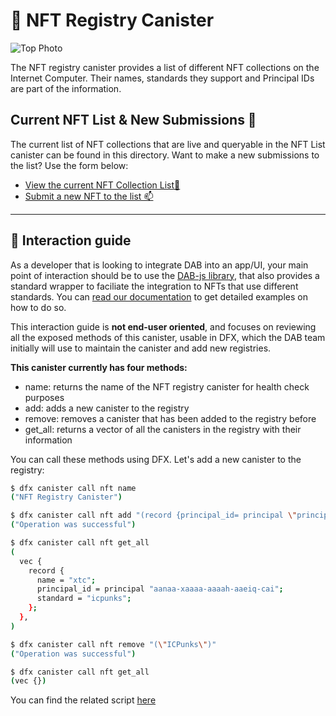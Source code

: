 # 🎨 NFT Registry Canister

![Top Photo](https://storageapi.fleek.co/nicopoggi-team-bucket/dab-gh-nft.png)

The NFT registry canister provides a list of different NFT collections on the Internet Computer. Their names, standards they support and Principal IDs are part of the information.

## Current NFT List & New Submissions 📜

The current list of NFT collections that are live and queryable in the NFT List canister can be found in this directory. Want to make a new submissions to the list? Use the form below:

- [View the current NFT Collection List📜](list.json)
- [Submit a new NFT to the list 📫](https://dab-ooo.typeform.com/nft-list)

---

## 🧰 Interaction guide

As a developer that is looking to integrate DAB into an app/UI, your main point of interaction should be to use the [DAB-js library](https://github.com/psychedelic/dab-js), that also provides a standard wrapper to faciliate the integration to NFTs that use different standards. You can [read our documentation](https://docs.dab.ooo) to get detailed examples on how to do so.

This interaction guide is **not end-user oriented**, and focuses on reviewing all the exposed methods of this canister, usable in DFX, which the DAB team initially will use to maintain the canister and add new registries.

**This canister currently has four methods:**

- name: returns the name of the NFT registry canister for health check purposes
- add: adds a new canister to the registry
- remove: removes a canister that has been added to the registry before
- get_all: returns a vector of all the canisters in the registry with their information

You can call these methods using DFX. Let's add a new canister to the registry:

```sh
$ dfx canister call nft name
("NFT Registry Canister")

$ dfx canister call nft add "(record {principal_id= principal \"principalAddress\"; name= \"ICPunks\"; standard= \"icpunks\"})"
("Operation was successful")

$ dfx canister call nft get_all
(
  vec {
    record {
      name = "xtc";
      principal_id = principal "aanaa-xaaaa-aaaah-aaeiq-cai";
      standard = "icpunks";
    };
  },
)

$ dfx canister call nft remove "(\"ICPunks\")"
("Operation was successful")

$ dfx canister call nft get_all
(vec {})
```

You can find the related script [here](https://github.com/Psychedelic/dab/blob/main/scripts/nft-tests.sh)
